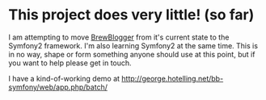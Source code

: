 This project does very little! (so far)
=======================================

I am attempting to move [BrewBlogger][1] from it's current state to the Symfony2
framework. I'm also learning Symfony2 at the same time. This is in no way, shape
or form something anyone should use at this point, but if you want to help 
please get in touch.

I have a kind-of-working demo at http://george.hotelling.net/bb-symfony/web/app.php/batch/


[1]: http://brewblogger.net/
